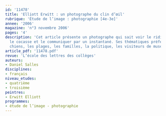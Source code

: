 ```yaml
---
id: '11478'
title: 'Elliott Erwitt : un photographe du clin d’œil'
rubrique: 'Étude de l’image : photographie [4e-3e]'
annee: '2006'
magazine: 'n°3 novembre 2006'
pages: '4'
description: 'Cet article présente un photographe qui sait voir le ridicule, l’insolite,
  le cocasse et le communiquer par un instantané. Ses thématiques préférées : les
  chiens, les plages, les familles, la politique, les visiteurs de musées ou les enfants.'
article_pdf: '11478.pdf'
revue: 'L’école des lettres des collèges'
auteurs:
- Daniel Salles
disciplines:
- français
niveau_etudes:
- quatrième
- troisième
peintres:
- Erwitt Elliott
programmes:
- étude de l’image - photographie
---
```

